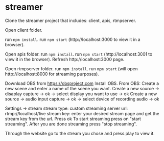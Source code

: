 # streamer
Clone the streamer project that includes: client, apis, rtmpserver.

Open client folder.

run `npm install`. 
run `npm start` (http://localhost:3000 to view it in a browser).

Open apis folder. 
run `npm install`.
run `npm start` (http://localhost:3001 to view it in the browser).
Refresh http://localhost:3000 page.

Open rtmpserver folder.
run `npm install`.
run `npm start` (will open http://localhost:8000 for streaming purposes).

Download OBS from https://obsproject.com
Install OBS.
From OBS:
Create a new scene and enter a name of the scene you want.
Create a new source -> disaplay capture -> ok -> select display you want to use -> ok
Create a new source -> audio input capture -> ok -> select device of recording audio -> ok

Settings -> stream
  stream type: custom streaming server
  url: rtmp://localhost/live
  stream key: enter your desired stream page and get the stream key from the url.
Press ok
To start streaming press on "start streaming".
After you are done streaming press "stop streaming".

Through the website go to the stream you chose and press play to view it.
